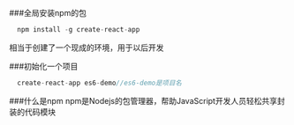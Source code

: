 ###全局安装npm的包
```js
  npm install -g create-react-app
```
相当于创建了一个现成的环境，用于以后开发

###初始化一个项目
```js
  create-react-app es6-demo//es6-demo是项目名
```
###什么是npm
npm是Nodejs的包管理器，帮助JavaScript开发人员轻松共享封装的代码模块
